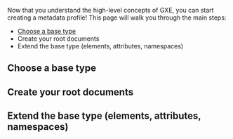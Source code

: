Now that you understand the high-level concepts of GXE, you can start creating a metadata profile! This page will walk you through the main steps:
- [Choose a base type](#choose-a-base-type)
- Create your root documents
- Extend the base type (elements, attributes, namespaces)

## Choose a base type
## Create your root documents
## Extend the base type (elements, attributes, namespaces)